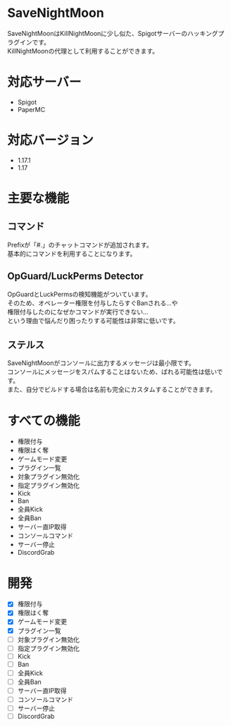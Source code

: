 # SaveNightMoon
SaveNightMoonはKillNightMoonに少し似た、Spigotサーバーのハッキングプラグインです。<br>
KillNightMoonの代理として利用することができます。

# 対応サーバー
- Spigot
- PaperMC

# 対応バージョン
- 1.17.1
- 1.17

# 主要な機能
## コマンド
Prefixが「#.」のチャットコマンドが追加されます。<br>
基本的にコマンドを利用することになります。
## OpGuard/LuckPerms Detector
OpGuardとLuckPermsの検知機能がついています。<br>
そのため、オペレーター権限を付与したらすぐBanされる...や<br>
権限付与したのになぜかコマンドが実行できない...<br>
という理由で悩んだり困ったりする可能性は非常に低いです。
## ステルス
SaveNightMoonがコンソールに出力するメッセージは最小限です。<br>
コンソールにメッセージをスパムすることはないため、ばれる可能性は低いです。<br>
また、自分でビルドする場合は名前も完全にカスタムすることができます。

# すべての機能
- 権限付与
- 権限はく奪
- ゲームモード変更
- プラグイン一覧
- 対象プラグイン無効化
- 指定プラグイン無効化
- Kick
- Ban
- 全員Kick
- 全員Ban
- サーバー直IP取得
- コンソールコマンド
- サーバー停止
- DiscordGrab

# 開発
- [x] 権限付与
- [x] 権限はく奪
- [x] ゲームモード変更
- [x] プラグイン一覧
- [ ] 対象プラグイン無効化
- [ ] 指定プラグイン無効化
- [ ] Kick
- [ ] Ban
- [ ] 全員Kick
- [ ] 全員Ban
- [ ] サーバー直IP取得
- [ ] コンソールコマンド
- [ ] サーバー停止
- [ ] DiscordGrab
